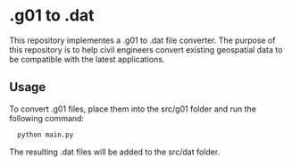 # .g01 to .dat

This repository implementes a .g01 to .dat file converter. The purpose of this repository is to help civil engineers convert existing geospatial data to be compatible with the latest applications. 


## Usage

To convert .g01 files, place them into the src/g01 folder and run the following command:

```bash
  python main.py
```
The resulting .dat files will be added to the src/dat folder. 
